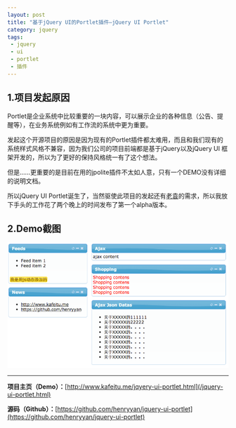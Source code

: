 ```yaml
---
layout: post
title: "基于jQuery UI的Portlet插件—jQuery UI Portlet"
category: jquery
tags:
 - jquery
 - ui
 - portlet
 - 插件
---
```


## 1.项目发起原因
Portlet是企业系统中比较重要的一块内容，可以展示企业的各种信息（公告、提醒等），在业务系统例如有工作流的系统中更为重要。

发起这个开源项目的原因是因为现有的Portlet插件都太难用，而且和我们现有的系统样式风格不兼容，因为我们公司的项目前端都是基于jQuery以及jQuery UI 框架开发的，所以为了更好的保持风格统一有了这个想法。

但是……更重要的是目前在用的jpolite插件不太如人意，只有一个DEMO没有详细的说明文档。

所以jQuery UI Portlet诞生了，当然驱使此项目的发起还有[老袁](http://weibo.com/qixunyuan)的需求，所以我放下手头的工作花了两个晚上的时间发布了第一个alpha版本。

## 2.Demo截图

![jquery-ui-portlet插件截图](/files/2012/11/jquery-ui-portlet.png)

----
**项目主页（Demo）：**[http://www.kafeitu.me/jqyery-ui-portlet.html](/jquery-ui-portlet.html)

**源码（Github）：**[https://github.com/henryyan/jquery-ui-portlet](https://github.com/henryyan/jquery-ui-portlet)